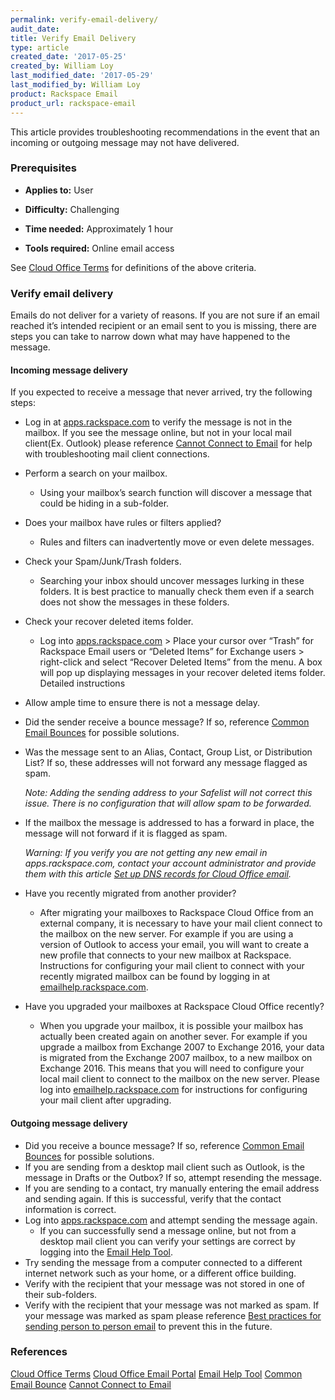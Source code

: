 ```yaml
---
permalink: verify-email-delivery/
audit_date:
title: Verify Email Delivery
type: article
created_date: '2017-05-25'
created_by: William Loy
last_modified_date: '2017-05-29'
last_modified_by: William Loy
product: Rackspace Email
product_url: rackspace-email
---
```

This article provides troubleshooting recommendations in the event that an incoming or outgoing message may not have delivered.

### Prerequisites
- **Applies to:** User

- **Difficulty:** Challenging

- **Time needed:** Approximately 1 hour

- **Tools required:** Online email access

See [Cloud Office Terms](/how-to/cloud-office-terms/) for definitions of the above criteria.  


### Verify email delivery

Emails do not deliver for a variety of reasons. If you are not sure if an email reached it’s  intended recipient or an email sent to you is missing, there are steps you can take to narrow down what may have happened to the message.


#### Incoming message delivery
If you expected to receive a message that never arrived, try the following steps:
- Log in at [apps.rackspace.com](apps.rackspace.com) to verify the message is not in the mailbox. If you see the message online, but not in your local mail client(Ex. Outlook) please reference [Cannot Connect to Email](/how-to/cannot-connect-to-email/) for help with troubleshooting mail client connections.
-	Perform a search on your mailbox.
    - Using your mailbox’s search function will discover a message that could be hiding in a sub-folder.
-	Does your mailbox have rules or filters applied?
    - Rules and filters can inadvertently move or even delete messages.
-	Check your Spam/Junk/Trash folders.
    - Searching your inbox should uncover messages lurking in these folders. It is best practice to manually check them even if a search does not show the messages in these folders.
-	Check your recover deleted items folder.

    - Log into [apps.rackspace.com](apps.rackspace.com) > Place your cursor over “Trash” for Rackspace Email users or “Deleted Items” for Exchange users > right-click and select “Recover Deleted Items” from the menu. A box will pop up displaying messages in your recover deleted items folder. Detailed instructions

- Allow ample time to ensure there is not a message delay.
-	Did the sender receive a bounce message? If so, reference [Common Email Bounces](/how-to/common-email-bounces/) for possible solutions.
-	Was the message sent to an Alias, Contact, Group List, or Distribution List? If so, these addresses will not forward any message flagged as spam.

    *Note: Adding the sending address to your Safelist will not correct this issue. There is no configuration that will allow spam to be forwarded.*

- If the mailbox the message is addressed to has a forward in place, the message will not forward if it is flagged as spam.

    *Warning: If you verify you are not getting any new email in apps.rackspace.com, contact your account administrator and provide them with this article [Set up DNS records for Cloud Office email](/how-to/set-up-dns-records-for-cloud-office-email/).*

- Have you recently migrated from another provider?

    - After migrating your mailboxes to Rackspace Cloud Office from an external company, it is necessary to have your mail client connect to the mailbox on the new server. For example if you are using a version of Outlook to access your email, you will want to create a new profile that connects to your new mailbox at Rackspace. Instructions for configuring your mail client to connect with your recently migrated mailbox can be found by logging in at [emailhelp.rackspace.com](emailhelp.rackspace.com).

- Have you upgraded your mailboxes at Rackspace Cloud Office recently?

    - When you upgrade your mailbox, it is possible your mailbox has actually been created again on another sever. For example if you upgrade a mailbox from Exchange 2007 to Exchange 2016, your data is migrated from the Exchange 2007 mailbox, to a new mailbox on Exchange 2016. This means that you will need to configure your local mail client to connect to the mailbox on the new server. Please log into [emailhelp.rackspace.com](emailhelp.rackspace.com) for instructions for configuring your mail client after upgrading.



#### Outgoing message delivery
-	Did you receive a bounce message? If so, reference [Common Email Bounces](/how-to/common-email-bounces/) for possible solutions.
-	If you are sending from a desktop mail client such as Outlook, is the message in Drafts or the Outbox? If so, attempt resending the message.
- If you are sending to a contact, try manually entering the email address and sending again. If this is successful, verify that the contact information is correct.
-	Log into [apps.rackspace.com](apps.rackspace.com) and attempt sending the message again.
    - If you can successfully send a message online, but not from a desktop mail client you can verify your settings are correct by logging into the [Email Help Tool](emailhelp.rackspace.com).  
-	Try sending the message from a computer connected to a different internet network such as your home, or a different office building.
-	Verify with the recipient that your message was not stored in one of their sub-folders.
-	Verify with the recipient that your message was not marked as spam. If your message was marked as spam please reference [Best practices for sending person to person email](/how-to/best-practices-for-sending-person-to-person-email/) to prevent this in the future.


### References

[Cloud Office Terms](/how-to/cloud-office-terms/)
[Cloud Office Email Portal](apps.rackspace.com)
[Email Help Tool](emailhelp.rackspace.com)
[Common Email Bounce](/how-to/common-email-bounces/)
[Cannot Connect to Email](/how-to/cannot-connect-to-email/)
